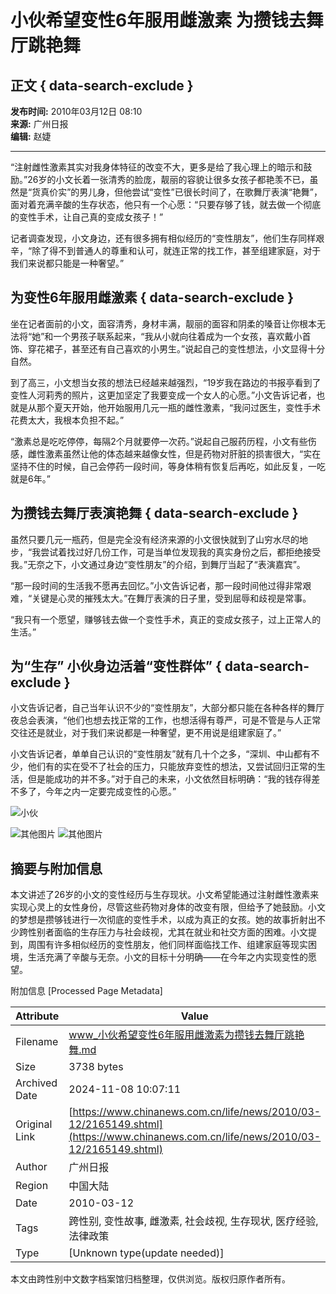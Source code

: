 # 小伙希望变性6年服用雌激素 为攒钱去舞厅跳艳舞

## 正文 { data-search-exclude }


**发布时间:** 2010年03月12日 08:10  
**来源:** 广州日报  
**编辑:** 赵婕  

---

“注射雌性激素其实对我身体特征的改变不大，更多是给了我心理上的暗示和鼓励。”26岁的小文长着一张清秀的脸庞，靓丽的容貌让很多女孩子都艳羡不已，虽然是“货真价实”的男儿身，但他尝试“变性”已很长时间了，在歌舞厅表演“艳舞”，面对着充满辛酸的生存状态，他只有一个心愿：“只要存够了钱，就去做一个彻底的变性手术，让自己真的变成女孩子！”

记者调查发现，小文身边，还有很多拥有相似经历的“变性朋友”，他们生存同样艰辛，“除了得不到普通人的尊重和认可，就连正常的找工作，甚至组建家庭，对于我们来说都只能是一种奢望。”

## 为变性6年服用雌激素 { data-search-exclude }

坐在记者面前的小文，面容清秀，身材丰满，靓丽的面容和阴柔的嗓音让你根本无法将“她”和一个男孩子联系起来，“我从小就向往着成为一个女孩，喜欢戴小首饰、穿花裙子，甚至还有自己喜欢的小男生。”说起自己的变性想法，小文显得十分自然。

到了高三，小文想当女孩的想法已经越来越强烈，“19岁我在路边的书报亭看到了变性人河莉秀的照片，这更加坚定了我要变成一个女人的心愿。”小文告诉记者，也就是从那个夏天开始，他开始服用几元一瓶的雌性激素，“我问过医生，变性手术花费太大，我根本负担不起。”

“激素总是吃吃停停，每隔2个月就要停一次药。”说起自己服药历程，小文有些伤感，雌性激素虽然让他的体态越来越像女性，但是药物对肝脏的损害很大，“实在坚持不住的时候，自己会停药一段时间，等身体稍有恢复后再吃，如此反复，一吃就是6年。”

## 为攒钱去舞厅表演艳舞 { data-search-exclude }

虽然只要几元一瓶药，但是完全没有经济来源的小文很快就到了山穷水尽的地步，“我尝试着找过好几份工作，可是当单位发现我的真实身份之后，都拒绝接受我。”无奈之下，小文通过身边“变性朋友”的介绍，到舞厅当起了“表演嘉宾”。

“那一段时间的生活我不愿再去回忆。”小文告诉记者，那一段时间他过得非常艰难，“关键是心灵的摧残太大。”在舞厅表演的日子里，受到屈辱和歧视是常事。

“我只有一个愿望，赚够钱去做一个变性手术，真正的变成女孩子，过上正常人的生活。”

## 为“生存” 小伙身边活着“变性群体” { data-search-exclude }

小文告诉记者，自己当年认识不少的“变性朋友”，大部分都只能在各种各样的舞厅夜总会表演，“他们也想去找正常的工作，也想活得有尊严，可是不管是与人正常交往还是就业，对于我们来说都是一种奢望，更不用说是组建家庭了。”

小文告诉记者，单单自己认识的“变性朋友”就有几十个之多，“深圳、中山都有不少，他们有的实在受不了社会的压力，只能放弃变性的想法，又尝试回归正常的生活，但是能成功的并不多。”对于自己的未来，小文依然目标明确：“我的钱存得差不多了，今年之内一定要完成变性的心愿。”

![小伙](http://i2.chinanews.com/zwimg/01.jpg)

![其他图片](http://www.chinanews.com/fileftp/2009/01/2009-01-05/U76P4T47D10095F980DT20090105144626.jpg)
![其他图片](http://www.chinanews.com.cn/fileftp/2009/01/2009-01-14/U76P4T47D10146F972DT20090114134657.jpg)

## 摘要与附加信息

<!-- tcd_abstract -->
本文讲述了26岁的小文的变性经历与生存现状。小文希望能通过注射雌性激素来实现心灵上的女性身份，尽管这些药物对身体的改变有限，但给予了她鼓励。小文的梦想是攒够钱进行一次彻底的变性手术，以成为真正的女孩。她的故事折射出不少跨性别者面临的生存压力与社会歧视，尤其在就业和社交方面的困难。小文提到，周围有许多相似经历的变性朋友，他们同样面临找工作、组建家庭等现实困境，生活充满了辛酸与无奈。小文的目标十分明确——在今年之内实现变性的愿望。
<!-- tcd_abstract_end -->

附加信息 [Processed Page Metadata]

| Attribute       | Value                                  |
|-----------------|----------------------------------------|
| Filename        | www_小伙希望变性6年服用雌激素为攒钱去舞厅跳艳舞.md                             |
| Size            | 3738 bytes                           |
| Archived Date   | 2024-11-08 10:07:11                             |
| Original Link   | [https://www.chinanews.com.cn/life/news/2010/03-12/2165149.shtml](https://www.chinanews.com.cn/life/news/2010/03-12/2165149.shtml)                       |
| Author          | 广州日报                               |
| Region          | 中国大陆                               |
| Date            | 2010-03-12                                 |
| Tags            | 跨性别, 变性故事, 雌激素, 社会歧视, 生存现状, 医疗经验, 法律政策                                 |
| Type            | [Unknown type(update needed)]                                 |
<!-- tcd_table_end -->

本文由跨性别中文数字档案馆归档整理，仅供浏览。版权归原作者所有。
